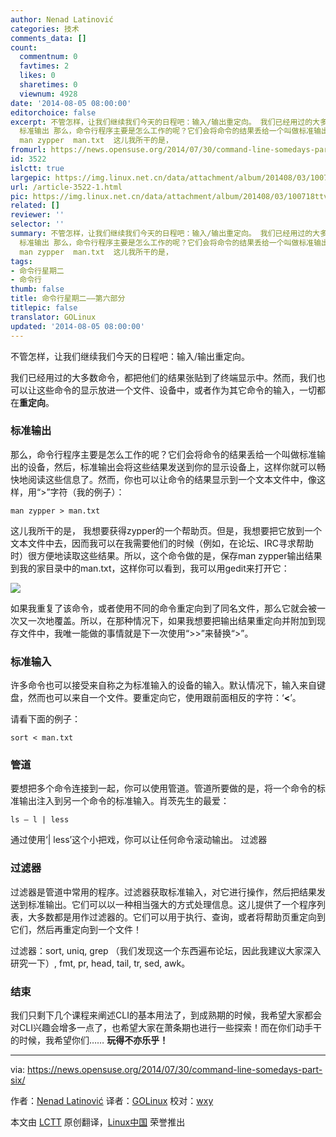 ```yaml
---
author: Nenad Latinović
categories: 技术
comments_data: []
count:
  commentnum: 0
  favtimes: 2
  likes: 0
  sharetimes: 0
  viewnum: 4928
date: '2014-08-05 08:00:00'
editorchoice: false
excerpt: 不管怎样，让我们继续我们今天的日程吧：输入/输出重定向。 我们已经用过的大多数命令，都把他们的结果张贴到了终端显示中。然而，我们也可以让这些命令的显示放进一个文件、设备中，或者作为其它命令的输入，一切都在重定向。
  标准输出 那么，命令行程序主要是怎么工作的呢？它们会将命令的结果丢给一个叫做标准输出的设备，然后，标准输出会将这些结果发送到你的显示设备上，这样你就可以畅快地阅读这些信息了。然而，你也可以让命令的结果显示到一个文本文件中，像这样，用字符（我的例子）：
  man zypper  man.txt  这儿我所干的是，
fromurl: https://news.opensuse.org/2014/07/30/command-line-somedays-part-six/
id: 3522
islctt: true
largepic: https://img.linux.net.cn/data/attachment/album/201408/03/100718ttvutwqwsuezotlq.png
url: /article-3522-1.html
pic: https://img.linux.net.cn/data/attachment/album/201408/03/100718ttvutwqwsuezotlq.png.thumb.jpg
related: []
reviewer: ''
selector: ''
summary: 不管怎样，让我们继续我们今天的日程吧：输入/输出重定向。 我们已经用过的大多数命令，都把他们的结果张贴到了终端显示中。然而，我们也可以让这些命令的显示放进一个文件、设备中，或者作为其它命令的输入，一切都在重定向。
  标准输出 那么，命令行程序主要是怎么工作的呢？它们会将命令的结果丢给一个叫做标准输出的设备，然后，标准输出会将这些结果发送到你的显示设备上，这样你就可以畅快地阅读这些信息了。然而，你也可以让命令的结果显示到一个文本文件中，像这样，用字符（我的例子）：
  man zypper  man.txt  这儿我所干的是，
tags:
- 命令行星期二
- 命令行
thumb: false
title: 命令行星期二——第六部分
titlepic: false
translator: GOLinux
updated: '2014-08-05 08:00:00'
---
```


不管怎样，让我们继续我们今天的日程吧：输入/输出重定向。


我们已经用过的大多数命令，都把他们的结果张贴到了终端显示中。然而，我们也可以让这些命令的显示放进一个文件、设备中，或者作为其它命令的输入，一切都在**重定向**。


### 标准输出


那么，命令行程序主要是怎么工作的呢？它们会将命令的结果丢给一个叫做标准输出的设备，然后，标准输出会将这些结果发送到你的显示设备上，这样你就可以畅快地阅读这些信息了。然而，你也可以让命令的结果显示到一个文本文件中，像这样，用“>”字符（我的例子）：



```
man zypper > man.txt

```

这儿我所干的是， 我想要获得zypper的一个帮助页。但是，我想要把它放到一个文本文件中去，因而我可以在我需要他们的时候（例如，在论坛、IRC寻求帮助时）很方便地读取这些结果。所以，这个命令做的是，保存man zypper输出结果到我的家目录中的man.txt，这样你可以看到，我可以用gedit来打开它：


![](/data/attachment/album/201408/03/100718ttvutwqwsuezotlq.png)


如果我重复了该命令，或者使用不同的命令重定向到了同名文件，那么它就会被一次又一次地覆盖。所以，在那种情况下，如果我想要把输出结果重定向并附加到现存文件中，我唯一能做的事情就是下一次使用“>>”来替换“>”。


### 标准输入


许多命令也可以接受来自称之为标准输入的设备的输入。默认情况下，输入来自键盘，然而也可以来自一个文件。要重定向它，使用跟前面相反的字符：‘**<**’。


请看下面的例子：



```
sort < man.txt

```

### 管道


要想把多个命令连接到一起，你可以使用管道。管道所要做的是，将一个命令的标准输出注入到另一个命令的标准输入。肖茨先生的最爱：



```
ls – l | less

```

通过使用‘| less’这个小把戏，你可以让任何命令滚动输出。 过滤器


### 过滤器


过滤器是管道中常用的程序。过滤器获取标准输入，对它进行操作，然后把结果发送到标准输出。它们可以以一种相当强大的方式处理信息。这儿提供了一个程序列表，大多数都是用作过滤器的。它们可以用于执行、查询，或者将帮助页重定向到它们，然后再重定向到一个文件！


过滤器：sort, uniq, grep （我们发现这一个东西遍布论坛，因此我建议大家深入研究一下）, fmt, pr, head, tail, tr, sed, awk。


### 结束


我们只剩下几个课程来阐述CLI的基本用法了，到成熟期的时候，我希望大家都会对CLI兴趣会增多一点了，也希望大家在萧条期也进行一些探索！而在你们动手干的时候，我希望你们…… **玩得不亦乐乎！**




---


via: <https://news.opensuse.org/2014/07/30/command-line-somedays-part-six/>


作者：[Nenad Latinović](https://news.opensuse.org/author/holden87/) 译者：[GOLinux](https://github.com/GOLinux) 校对：[wxy](https://github.com/wxy)


本文由 [LCTT](https://github.com/LCTT/TranslateProject) 原创翻译，[Linux中国](http://linux.cn/) 荣誉推出
